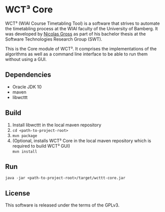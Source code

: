 # WCT³ Core

WCT³ (WIAI Course Timetabling Tool) is a software that strives to automate the 
timetabling process at the WIAI faculty of the University of Bamberg. It was 
developed by [Nicolas Gross](https://github.com/nicolasgross) as part of his 
bachelor thesis at the Software Technologies Research Group (SWT).

This is the Core module of WCT³. It comprises the implementations of the 
algorithms as well as a command line interface to be able to run them without 
using a GUI.


## Dependencies

- Oracle JDK 10
- maven
- libwcttt


## Build

1. Install libwcttt in the local maven repository
2. `cd <path-to-project-root>`
3. `mvn package` 
4. (Optional, installs WCT³ Core in the local maven repository which is required
to build WCT³ GUI)  
`mvn install`


## Run

`java -jar <path-to-project-root>/target/wcttt-core.jar`


## License

This software is released under the terms of the GPLv3.
